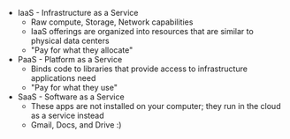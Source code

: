 - IaaS - Infrastructure as a Service
    - Raw compute, Storage, Network capabilities
    - IaaS offerings are organized into resources that are similar to physical data centers
    - "Pay for what they allocate"
- PaaS - Platform as a Service
    - Binds code to libraries that provide access to infrastructure applications need
    - "Pay for what they use"
- SaaS - Software as a Service
    - These apps are not installed on your computer; they run in the cloud as a service instead
    - Gmail, Docs, and Drive :)
